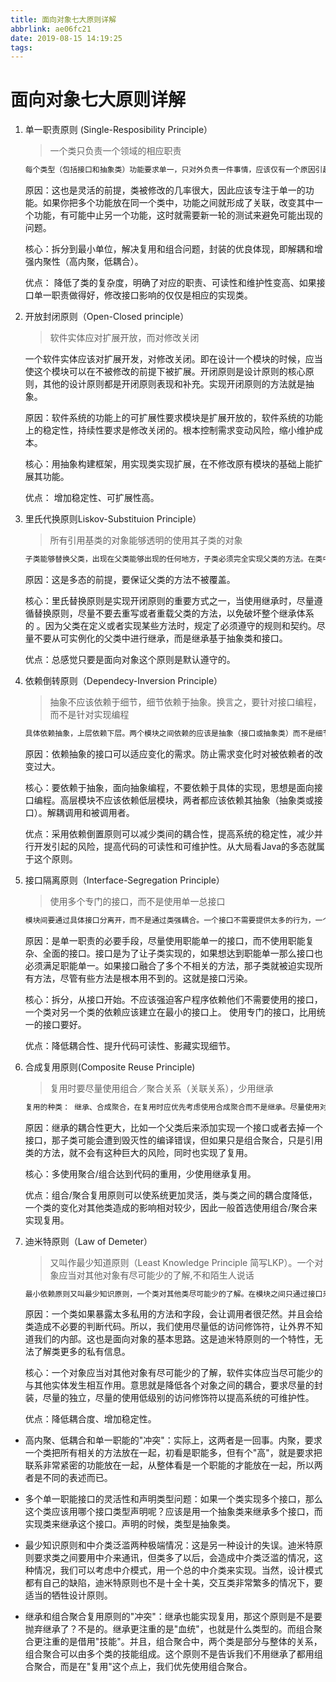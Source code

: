 ```yaml
---
title: 面向对象七大原则详解
abbrlink: ae06fc21
date: 2019-08-15 14:19:25
tags:
---
```

# 面向对象七大原则详解

1. 单一职责原则 (Single-Resposibility Principle）

    > 一个类只负责一个领域的相应职责

    ```java
    每个类型（包括接口和抽象类）功能要求单一，只对外负责一件事情，应该仅有一个原因引起类的变更。不要让一个类存在多个改变的理由。只应该做和一个任务相关的业务，不应该把过多的业务放在一个类中完成。单一职责原则不只是面向对象编程思想所特有的，只要是模块化的程序设计，都适用单一职责原则。
    ```

    原因：这也是灵活的前提，类被修改的几率很大，因此应该专注于单一的功能。如果你把多个功能放在同一个类中，功能之间就形成了关联，改变其中一个功能，有可能中止另一个功能，这时就需要新一轮的测试来避免可能出现的问题。

    核心：拆分到最小单位，解决复用和组合问题，封装的优良体现，即解耦和增强内聚性（高内聚，低耦合）。

    优点： 降低了类的复杂度，明确了对应的职责、可读性和维护性变高、如果接口单一职责做得好，修改接口影响的仅仅是相应的实现类。

2. 开放封闭原则（Open-Closed principle）

    > 软件实体应对扩展开放，而对修改关闭

    一个软件实体应该对扩展开发，对修改关闭。即在设计一个模块的时候，应当使这个模块可以在不被修改的前提下被扩展。开闭原则是设计原则的核心原则，其他的设计原则都是开闭原则表现和补充。实现开闭原则的方法就是抽象。

    原因：软件系统的功能上的可扩展性要求模块是扩展开放的，软件系统的功能上的稳定性，持续性要求是修改关闭的。根本控制需求变动风险，缩小维护成本。

    核心：用抽象构建框架，用实现类实现扩展，在不修改原有模块的基础上能扩展其功能。

    优点： 增加稳定性、可扩展性高。

3. 里氏代换原则Liskov-Substituion Principle）

    > 所有引用基类的对象能够透明的使用其子类的对象

    ```java
    子类能够替换父类，出现在父类能够出现的任何地方，子类必须完全实现父类的方法。在类中调用其他类是务必要使用父类或接口，如果不能使用父类或接口，则说明类的设计已经违背了LSP原则。覆盖或实现父类的方法时输入参数可以被放大。即子类可以重载父类的方法，但输入参数应比父类方法中的大，这样在子类代替父类的时候，调用的仍然是父类的方法。里氏替换原则是针对继承而言的，如果继承是为了实现代码重用，也就是为了共享方法，那么共享的方法应该保持不变，不被子类重新定义。如果继承是为了多态那么，而多态的前提是子类覆盖父类的方法所以将父类定义为抽象类，抽象类不能够实例化对象也就不存在替换这一说。
    ```

    原因：这是多态的前提，要保证父类的方法不被覆盖。

    核心：里氏替换原则是实现开闭原则的重要方式之一，当使用继承时，尽量遵循替换原则，尽量不要去重写或者重载父类的方法，以免破坏整个继承体系的 。因为父类在定义或者实现某些方法时，规定了必须遵守的规则和契约。尽量不要从可实例化的父类中进行继承，而是继承基于抽象类和接口。

    优点：总感觉只要是面向对象这个原则是默认遵守的。

4. 依赖倒转原则（Dependecy-Inversion Principle）

    > 抽象不应该依赖于细节，细节依赖于抽象。换言之，要针对接口编程，而不是针对实现编程

    ```java
    具体依赖抽象，上层依赖下层。两个模块之间依赖的应该是抽象（接口或抽象类）而不是细节（实现类）。细节（实现类）依赖于抽象（接口或抽象类）。相对于实现类的多变性，抽象的东西要稳定得多，基于抽象的构架也比基于实现的架构更加稳定，且扩展性更高。通过构造函数、setter方法传递依赖对象，接口声明实现依赖对象。要根据接口隔离原则分拆接口时，必须满足单一职责原则。想要理解依赖倒置原则，必须先理解传统的解决方案。面相对象的初期的程序，被调用者依赖于调用者。也就是调用者决定被调用者有什么方法，有什么样的实现方式，这种结构在需求变更的时候，会付出很大的代价，甚至推翻重写。依赖倒置原则就是要求调用者和被调用者都依赖抽象，这样两者没有直接的关联和接触，在变动的时候，一方的变动不会影响另一方的变动。
    ```

    原因：依赖抽象的接口可以适应变化的需求。防止需求变化时对被依赖者的改变过大。

    核心：要依赖于抽象，面向抽象编程，不要依赖于具体的实现，思想是面向接口编程。高层模块不应该依赖低层模块，两者都应该依赖其抽象（抽象类或接口）。解耦调用和被调用者。

    优点：采用依赖倒置原则可以减少类间的耦合性，提高系统的稳定性，减少并行开发引起的风险，提高代码的可读性和可维护性。从大局看Java的多态就属于这个原则。

5. 接口隔离原则（Interface-Segregation Principle）

    > 使用多个专门的接口，而不是使用单一总接口

    ```java
    模块间要通过具体接口分离开，而不是通过类强耦合。一个接口不需要提供太多的行为，一个接口应该只提供一种对外的功能，不应该把所有的操作都封装到一个接口当中。分离接口的两种实现方法：使用委托分离接口和使用多重继承分离接口。例如A类对B类的依赖，可以抽象接口I，B实现I，A类依赖I来实现。但是抽象接口必须功能最小化（与单一功能原则有点不谋而合）。建立单一接口，不要建立庞大的接口，尽量细化接口，接口中的方法尽量少。也就是要为各个类建立专用的接口，而不要试图去建立一个很庞大的接口供所有依赖它的类去调用。依赖几个专用的接口要比依赖一个综合的接口更灵活。接口是设计时对外部设定的约定，通过分散定义多个接口，可以预防外来变更的扩散，提高系统的灵活性和可维护性。
    ```

    原因：是单一职责的必要手段，尽量使用职能单一的接口，而不使用职能复杂、全面的接口。接口是为了让子类实现的，如果想达到职能单一那么接口也必须满足职能单一。如果接口融合了多个不相关的方法，那子类就被迫实现所有方法，尽管有些方法是根本用不到的。这就是接口污染。

    核心：拆分，从接口开始。不应该强迫客户程序依赖他们不需要使用的接口，一个类对另一个类的依赖应该建立在最小的接口上。 使用专门的接口，比用统一的接口要好。

    优点：降低耦合性、提升代码可读性、影藏实现细节。

6. 合成复用原则(Composite Reuse Principle)

    > 复用时要尽量使用组合／聚合关系（关联关系），少用继承

    ```java
    复用的种类： 继承、合成聚合，在复用时应优先考虑使用合成聚合而不是继承。尽量使用对象组合，而不是继承来达到复用的目的。该原则就是在一个新的对象里面使用一些已有的对象，使之成为新对象的一部分：新的对象通过向这些对象的委派达到复用已有功能的目的。为了达到代码复用的目的，尽量使用组合与聚合，而不是继承。组合聚合只是引用其他的类的方法，而不会受引用的类的继承而改变血统。
    ```

    原因：继承的耦合性更大，比如一个父类后来添加实现一个接口或者去掉一个接口，那子类可能会遭到毁灭性的编译错误，但如果只是组合聚合，只是引用类的方法，就不会有这种巨大的风险，同时也实现了复用。

    核心：多使用聚合/组合达到代码的重用，少使用继承复用。

    优点：组合/聚合复用原则可以使系统更加灵活，类与类之间的耦合度降低，一个类的变化对其他类造成的影响相对较少，因此一般首选使用组合/聚合来实现复用。

7. 迪米特原则（Law of Demeter）

    > 又叫作最少知道原则（Least Knowledge Principle 简写LKP）。一个对象应当对其他对象有尽可能少的了解,不和陌生人说话

    ```java
    最小依赖原则又叫最少知识原则，一个类对其他类尽可能少的了解。在模块之间只通过接口来通信，而不理会模块的内部工作原理，可以使各个模块的耦合成都降到最低，促进软件的复用在类的划分上，应该创建有弱耦合的类；在类的结构设计上，每一个类都应当尽量降低成员的访问权限；在类的设计上，只要有可能，一个类应当设计成不变；在对其他类的引用上，一个对象对其它对象的引用应当降到最低；尽量降低类的访问权限；谨慎使用序列化功能；不要暴露类成员，而应该提供相应的访问器(属性)。要求类之间的直接联系尽量的少，两个类的访问，通过第三个中介类来实现。每个对象都会与其他对象有耦合关系，出现成员变量、方法参数、方法返回值中的类为直接的耦合依赖，而出现在局部变量中的类则不是直接耦合依赖，也就是说不是直接耦合依赖的类最好不要作为局部变量的形式出现在类的内部。
    ```

    原因：一个类如果暴露太多私用的方法和字段，会让调用者很茫然。并且会给类造成不必要的判断代码。所以，我们使用尽量低的访问修饰符，让外界不知道我们的内部。这也是面向对象的基本思路。这是迪米特原则的一个特性，无法了解类更多的私有信息。

    核心：一个对象应当对其他对象有尽可能少的了解，软件实体应当尽可能少的与其他实体发生相互作用。意思就是降低各个对象之间的耦合，要求尽量的封装，尽量的独立，尽量的使用低级别的访问修饰符以提高系统的可维护性。

    优点：降低耦合度、增加稳定性。

* 高内聚、低耦合和单一职能的"冲突"：实际上，这两者是一回事。内聚，要求一个类把所有相关的方法放在一起，初看是职能多，但有个"高"，就是要求把联系非常紧密的功能放在一起，从整体看是一个职能的才能放在一起，所以两者是不同的表述而已。

* 多个单一职能接口的灵活性和声明类型问题：如果一个类实现多个接口，那么这个类应该用哪个接口类型声明呢？应该是用一个抽象类来继承多个接口，而实现类来继承这个接口。声明的时候，类型是抽象类。

* 最少知识原则和中介类泛滥两种极端情况：这是另一种设计的失误。迪米特原则要求类之间要用中介来通讯，但类多了以后，会造成中介类泛滥的情况，这种情况，我们可以考虑中介模式，用一个总的中介类来实现。当然，设计模式都有自己的缺陷，迪米特原则也不是十全十美，交互类非常繁多的情况下，要适当的牺牲设计原则。

* 继承和组合聚合复用原则的"冲突"：继承也能实现复用，那这个原则是不是要抛弃继承了？不是的。继承更注重的是"血统"，也就是什么类型的。而组合聚合更注重的是借用"技能"。并且，组合聚合中，两个类是部分与整体的关系，组合聚合可以由多个类的技能组成。这个原则不是告诉我们不用继承了都用组合聚合，而是在"复用"这个点上，我们优先使用组合聚合。
  